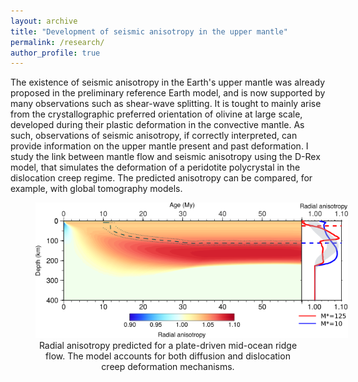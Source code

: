 ```yaml
---
layout: archive
title: "Development of seismic anisotropy in the upper mantle"
permalink: /research/
author_profile: true
---
```


The existence of seismic anisotropy in the Earth's upper mantle was already proposed in the preliminary reference Earth model, and is now supported by many observations such as shear-wave splitting. It is tought to mainly arise from the crystallographic preferred orientation of olivine at large scale, developed during their plastic deformation in the convective mantle. As such, observations of seismic anisotropy, if correctly interpreted, can provide information on the upper mantle present and past deformation. I study the link between mantle flow and seismic anisotropy using the D-Rex model, that simulates the deformation of a peridotite polycrystal in the dislocation creep regime. The predicted anisotropy can be compared, for example, with global tomography models.


<figure>
  <center> 
    <img src="../files/fig3_radial_anisotropy_b.png" style="max-width: 500px;"  alt="radial anisotropy"/>
    <figcaption>Radial anisotropy predicted for a plate-driven mid-ocean ridge flow. The model accounts for both diffusion and dislocation creep deformation mechanisms. </figcaption>
  </center>
</figure>


